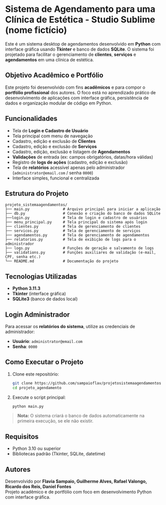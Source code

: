 
# Sistema de Agendamento para uma Clínica de Estética - Studio Sublime (nome fictício)

Este é um sistema desktop de agendamentos desenvolvido em **Python** com interface gráfica usando **Tkinter** e banco de dados **SQLite**. O sistema foi projetado para facilitar o gerenciamento de **clientes**, **serviços** e **agendamentos** em uma clínica de estética.

## Objetivo Acadêmico e Portfólio

Este projeto foi desenvolvido com fins **acadêmicos** e para compor o **portfólio profissional** dos autores. O foco está no aprendizado prático de desenvolvimento de aplicações com interface gráfica, persistência de dados e organização modular de código em Python.

## Funcionalidades

- Tela de **Login e Cadastro de Usuário**
- Tela principal com menu de navegação
- Cadastro, edição e exclusão de **Clientes**
- Cadastro, edição e exclusão de **Serviços**
- Cadastro, edição, exclusão e listagem de **Agendamentos**
- **Validações** de entrada (ex: campos obrigatórios, datas/hora válidas)
- Registro de **logs de ações** (cadastro, edição e exclusão)
- Tela de **relatórios** acessível apenas pelo administrador (`administrator@email.com` / senha `0000`)
- Interface simples, funcional e centralizada

## Estrutura do Projeto

```
projeto_sistemaagendamentos/
├── main.py               # Arquivo principal para iniciar a aplicação
├── db.py                 # Conexão e criação do banco de dados SQLite
├──login.py               # Tela de login e cadastro de usuários
├── menu_principal.py     # Tela principal do sistema após login
├── clientes.py           # Tela de gerenciamento de clientes
├── servicos.py           # Tela de gerenciamento de serviços
├── agendamentos.py       # Tela de gerenciamento de agendamentos
├── relatorios.py         # Tela de exibição de logs para o administrador
├── logs.py               # Funções de geração e salvamento de logs
├── validations.py        # Funções auxiliares de validação (e-mail, CPF, senha etc.)
└── README.md             # Documentação do projeto
```

##  Tecnologias Utilizadas

- **Python 3.11.3**
- **Tkinter** (interface gráfica)
- **SQLite3** (banco de dados local)

## Login Administrador

Para acessar os **relatórios do sistema**, utilize as credenciais de administrador:

- **Usuário**: `administrator@email.com`
- **Senha**: `0000`

##  Como Executar o Projeto

1. Clone este repositório:
   ```bash
   git clone https://github.com/sampaioflav/projetosistemaagendamentos.git
   cd projeto_agendamento
   ```

2. Execute o script principal:
   ```bash
   python main.py
   ```

> **Nota:** O sistema criará o banco de dados automaticamente na primeira execução, se ele não existir.

##  Requisitos

- Python 3.10 ou superior
- Bibliotecas padrão (Tkinter, SQLite, datetime)


## Autores

Desenvolvido por **Flavia Sampaio, Guilherme Alves, Rafael Valongo, Ricardo dos Reis, Daniel Fontes**   
Projeto acadêmico e de portfólio com foco em desenvolvimento Python com interface gráfica.  
